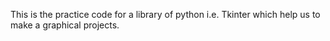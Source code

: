 This is the practice code for a library of python i.e. Tkinter which help us to make a graphical projects.
